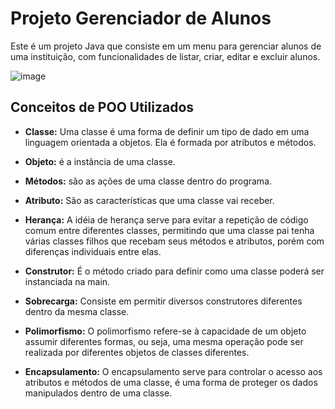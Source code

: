 # Projeto Gerenciador de Alunos

Este é um projeto Java que consiste em um menu para gerenciar alunos de uma instituição, com funcionalidades de listar, criar, editar e excluir alunos.

![image](https://github.com/MarcosTenorioDev/Gerenciador-de-Alunos-Java/assets/107797969/1db341e2-cf25-4d9e-912d-5f05f95906c2)


## Conceitos de POO Utilizados

- **Classe:** Uma classe é uma forma de definir um tipo de dado em uma linguagem orientada a objetos. Ela é formada por atributos e métodos.

- **Objeto:** é a instância de uma classe.

- **Métodos:** são as ações de uma classe dentro do programa.

- **Atributo:** São as características que uma classe vai receber.

- **Herança:** A idéia de herança serve para evitar a repetição de código comum entre diferentes classes, permitindo que uma classe pai tenha várias classes filhos que recebam seus métodos e atributos, porém com diferenças individuais entre elas.

- **Construtor:** É o método criado para definir como uma classe poderá ser instanciada na main.

- **Sobrecarga:** Consiste em permitir diversos construtores diferentes dentro da mesma classe.

- **Polimorfismo:** O polimorfismo refere-se à capacidade de um objeto assumir diferentes formas, ou seja, uma mesma operação pode ser realizada por diferentes objetos de classes diferentes.

- **Encapsulamento:** O encapsulamento serve para controlar o acesso aos atributos e métodos de uma classe, é uma forma de proteger os dados manipulados dentro de uma classe.
